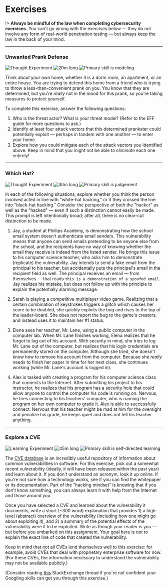 # Exercises

!> **Always be mindful of the law when completing cybersecurity exercises.** You can't go wrong with the exercises below — they do not involve any form of real-world penetration testing — but always keep the law in the back of your mind.

---

### Unwanted Prank Defense

![Thought Experiment](https://img.shields.io/badge/Type-Thought%20Experiment-success.svg)
![20m long](https://img.shields.io/badge/Duration-20m-yellow.svg)
![Primary skill is modeling](https://img.shields.io/badge/Primary%20Skill-Threat%20Modeling-informational.svg)

Think about your own home, whether it is a dorm room, an apartment, or an entire house. You are trying to defend this home from a friend who is trying to throw a less-than-convenient prank on you. You know that they are determined, but you're _really_ not in the mood for this prank, so you're taking measures to protect yourself.

To complete this exercise, answer the following questions:

1. Who is the threat actor? What is your threat model? (Refer to the EFF guide for more questions to ask.)
2. Identify at least four attack vectors that this determined prankster could potentially exploit — perhaps in tandem with one another — to enter your home.
3. Explore how you could mitigate each of the attack vectors you identified above. Keep in mind that you might not be able to _eliminate_ each one entirely!

---

### Which Hat?

![Thought Experiment](https://img.shields.io/badge/Type-Thought%20Experiment-success.svg)
![30m long](https://img.shields.io/badge/Duration-30m-yellow.svg)
![Primary skill is judgement](https://img.shields.io/badge/Primary%20Skill-Ethics%20and%20Judgement-informational.svg)

In each of the following situations, explore whether you think the person involved acted in line with "white-hat hacking," or if they crossed the line into "black-hat hacking." Consider the perspective of both the "hacker" as well as the "hacked" — even if such a distinction cannot easily be made. This prompt is left intentionally broad; after all, there is no clear-cut distinction to be made.

1. Jay, a student at Phillips Academy, is demonstrating how the school email system doesn't authenticate email senders. This vulnerability means that anyone can send emails pretending to be anyone else from the school, and the recipients have no way of knowing whether the email they receive is indeed from the listed sender. He brings this issue to his computer science teacher, who asks him to demonstrate (replicate) the vulnerability. Jay intends to send a fake email from the principal to his teacher, but accidentally puts the principal's email in the recipient field as well. The principal receives an email — from themselves — that reads `this is a demonstration of a spoofed email`. Jay realizes his mistake, but does not follow up with the principle to explain the potentially alarming message.

2. Sarah is playing a competitive multiplayer video game. Realizing that a certain combination of keystrokes triggers a glitch which causes her score to be doubled, she quickly exploits the bug and rises to the top of the leader-board. She does not report the bug to the game's creators, and instead uses it to maintain her #1 status.

3. Elena sees her teacher, Mr. Lane, using a public computer in the computer lab. When Mr. Lane finishes working, Elena realizes that he forgot to log out of his account. With security in mind, she tries to log Mr. Lane out of the computer, but realizes that his login credentials are permanently stored on the computer. Although she tried, she doesn't know how to remove his account from the computer. Because she _really_ needs to finish her paper in time for her next class, she continues working (while Mr. Lane's account is logged in).

4. Alex is tasked with creating a program for his computer science class that connects to the Internet. After submitting his project to his instructor, he realizes that his program has a security hole that could allow anyone to control the computer his code is running on. Nervous, he tries connecting to his teachers' computer, who is running the program on her own computer to grade it. Alex is able to successfully connect. Nervous that his teacher might be mad at him for the oversight and penalize his grade, he keeps quiet and does not tell his teacher anything.

---

### Explore a CVE

![Learning Experiment](https://img.shields.io/badge/Type-Learning%20Experiment-success.svg)
![45m long](https://img.shields.io/badge/Duration-45m-yellow.svg)
![Primary skill is self-directed learning](https://img.shields.io/badge/Primary%20Skill-Self%2DDirected%20Learning-informational.svg)

The [CVE database](https://cve.mitre.org/index.html) is an incredibly useful repository of information about common vulnerabilities in software. For this exercise, pick out a somewhat recent vulnerability (ideally, it will have been released within the past year) and learn about it. If you don't understand an acronym, look it up online. If you're not sure how a technology works, see if you can find the whitepaper or its documentation. Part of the "hacking mindset" is knowing that if you don't know something, you can always learn it with help from the Internet and those around you.

Once you have selected a CVE and learned about the vulnerability it documents, write a short (~300 word) explanation that provides 1) a high-level (abstract) overview of the vulnerability (including how one might go about exploiting it), and 2) a summary of the potential effects of the vulnerability were it to be exploited. Write as though your reader is you — but before you embarked on this assignment. Your goal here is _not_ to explain the exact line of code that created the vulnerability.

Keep in mind that not all CVEs lend themselves well to this exercise: for example, avoid CVEs that deal with proprietary enterprise software for now. (For these CVEs, the information necessary to understand the vulnerability may not be available publicly.)

(Consider reading [this](https://softwareengineering.stackexchange.com/questions/65918/importance-of-learning-to-google-efficiently-for-a-programmer) StackExchange thread if you're not confident your Googling skills can get you through this exercise.)
